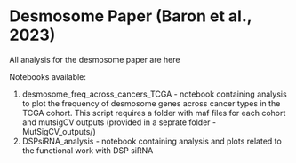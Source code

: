 # Desmosome Paper (Baron et al., 2023)
All analysis for the desmosome paper are here

Notebooks available:
1. desmosome_freq_across_cancers_TCGA - notebook containing analysis to plot the frequency of desmosome genes across cancer types in the TCGA cohort. This script requires a folder with maf files for each cohort and mutsigCV outputs (provided in a seprate folder - MutSigCV_outputs/)
2. DSPsiRNA_analysis - notebook containing analysis and plots related to the functional work with DSP siRNA
